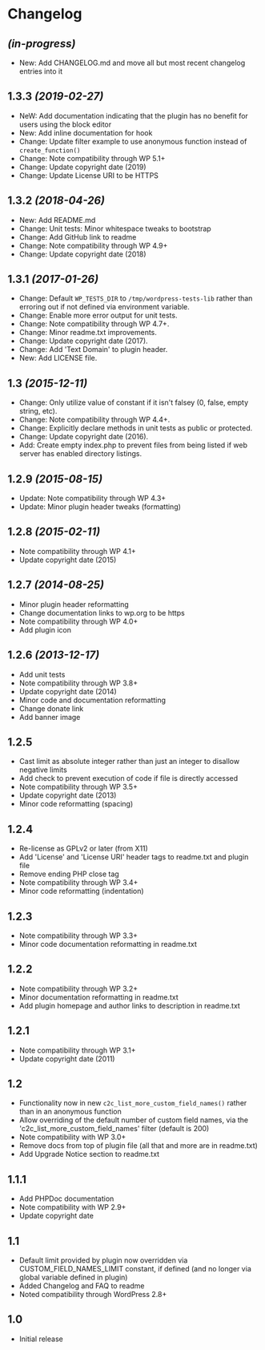 # Changelog

## _(in-progress)_
* New: Add CHANGELOG.md and move all but most recent changelog entries into it

## 1.3.3 _(2019-02-27)_
* NeW: Add documentation indicating that the plugin has no benefit for users using the block editor
* New: Add inline documentation for hook
* Change: Update filter example to use anonymous function instead of `create_function()`
* Change: Note compatibility through WP 5.1+
* Change: Update copyright date (2019)
* Change: Update License URI to be HTTPS

## 1.3.2 _(2018-04-26)_
* New: Add README.md
* Change: Unit tests: Minor whitespace tweaks to bootstrap
* Change: Add GitHub link to readme
* Change: Note compatibility through WP 4.9+
* Change: Update copyright date (2018)

## 1.3.1 _(2017-01-26)_
* Change: Default `WP_TESTS_DIR` to `/tmp/wordpress-tests-lib` rather than erroring out if not defined via environment variable.
* Change: Enable more error output for unit tests.
* Change: Note compatibility through WP 4.7+.
* Change: Minor readme.txt improvements.
* Change: Update copyright date (2017).
* Change: Add 'Text Domain' to plugin header.
* New: Add LICENSE file.

## 1.3 _(2015-12-11)_
* Change: Only utilize value of constant if it isn't falsey (0, false, empty string, etc).
* Change: Note compatibility through WP 4.4+.
* Change: Explicitly declare methods in unit tests as public or protected.
* Change: Update copyright date (2016).
* Add: Create empty index.php to prevent files from being listed if web server has enabled directory listings.

## 1.2.9 _(2015-08-15)_
* Update: Note compatibility through WP 4.3+
* Update: Minor plugin header tweaks (formatting)

## 1.2.8 _(2015-02-11)_
* Note compatibility through WP 4.1+
* Update copyright date (2015)

## 1.2.7 _(2014-08-25)_
* Minor plugin header reformatting
* Change documentation links to wp.org to be https
* Note compatibility through WP 4.0+
* Add plugin icon

## 1.2.6 _(2013-12-17)_
* Add unit tests
* Note compatibility through WP 3.8+
* Update copyright date (2014)
* Minor code and documentation reformatting
* Change donate link
* Add banner image

## 1.2.5
* Cast limit as absolute integer rather than just an integer to disallow negative limits
* Add check to prevent execution of code if file is directly accessed
* Note compatibility through WP 3.5+
* Update copyright date (2013)
* Minor code reformatting (spacing)

## 1.2.4
* Re-license as GPLv2 or later (from X11)
* Add 'License' and 'License URI' header tags to readme.txt and plugin file
* Remove ending PHP close tag
* Note compatibility through WP 3.4+
* Minor code reformatting (indentation)

## 1.2.3
* Note compatibility through WP 3.3+
* Minor code documentation reformatting in readme.txt

## 1.2.2
* Note compatibility through WP 3.2+
* Minor documentation reformatting in readme.txt
* Add plugin homepage and author links to description in readme.txt

## 1.2.1
* Note compatibility through WP 3.1+
* Update copyright date (2011)

## 1.2
* Functionality now in new `c2c_list_more_custom_field_names()` rather than in an anonymous function
* Allow overriding of the default number of custom field names, via the 'c2c_list_more_custom_field_names' filter (default is 200)
* Note compatibility with WP 3.0+
* Remove docs from top of plugin file (all that and more are in readme.txt)
* Add Upgrade Notice section to readme.txt

## 1.1.1
* Add PHPDoc documentation
* Note compatibility with WP 2.9+
* Update copyright date

## 1.1
* Default limit provided by plugin now overridden via CUSTOM_FIELD_NAMES_LIMIT constant, if defined (and no longer via global variable defined in plugin)
* Added Changelog and FAQ to readme
* Noted compatibility through WordPress 2.8+

## 1.0
* Initial release
